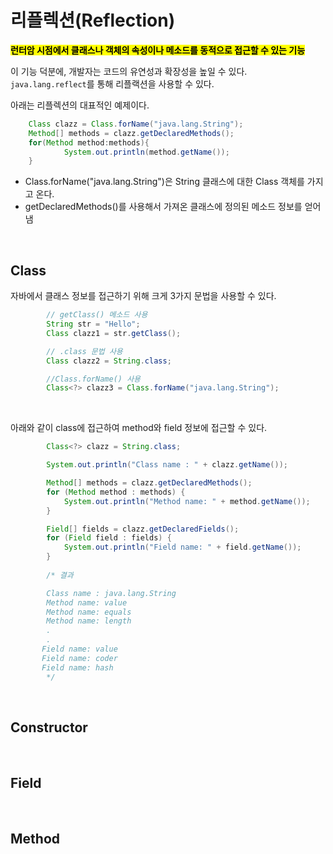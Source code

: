 # 리플렉션(Reflection) 
<mark>**런터암 시점에서 클래스나 객체의 속성이나 메소드를 동적으로 접근할 수 있는 기능**</mark>

이 기능 덕분에, 개발자는 코드의 유연성과 확장성을 높일 수 있다. <code>java.lang.reflect</code>를 통해 리플랙션을 사용할 수 있다. 

아래는 리플렉션의 대표적인 예제이다.

```java
    Class clazz = Class.forName("java.lang.String");
    Method[] methods = clazz.getDeclaredMethods();
    for(Method method:methods){
            System.out.println(method.getName());
    }
```
- Class.forName("java.lang.String")은 String 클래스에 대한 Class 객체를 가지고 온다.
- getDeclaredMethods()를 사용해서 가져온 클래스에 정의된 메소드 정보를 얻어냄


</br>

## Class
자바에서 클래스 정보를 접근하기 위해 크게 3가지 문법을 사용할 수 있다.
```java
        // getClass() 메소드 사용
        String str = "Hello";
        Class clazz1 = str.getClass();

        // .class 문법 사용
        Class clazz2 = String.class;

        //Class.forName() 사용
        Class<?> clazz3 = Class.forName("java.lang.String");

```

</br>

아래와 같이 class에 접근하여 method와 field 정보에 접근할 수 있다. 
```java
        Class<?> clazz = String.class;

        System.out.println("Class name : " + clazz.getName());

        Method[] methods = clazz.getDeclaredMethods();
        for (Method method : methods) {
            System.out.println("Method name: " + method.getName());
        }

        Field[] fields = clazz.getDeclaredFields();
        for (Field field : fields) {
            System.out.println("Field name: " + field.getName());
        }
        
        /* 결과

        Class name : java.lang.String
        Method name: value
        Method name: equals
        Method name: length
        .
        .
       Field name: value
       Field name: coder
       Field name: hash
        */

```

</br>

## Constructor


</br>

## Field



</br>

## Method



</br>
